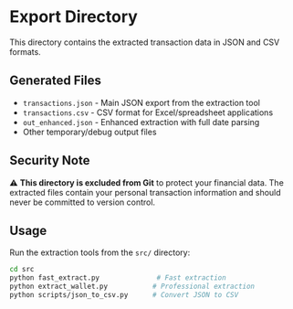 # Export Directory

This directory contains the extracted transaction data in JSON and CSV formats.

## Generated Files

- `transactions.json` - Main JSON export from the extraction tool
- `transactions.csv` - CSV format for Excel/spreadsheet applications  
- `out_enhanced.json` - Enhanced extraction with full date parsing
- Other temporary/debug output files

## Security Note

⚠️ **This directory is excluded from Git** to protect your financial data.
The extracted files contain your personal transaction information and should never be committed to version control.

## Usage

Run the extraction tools from the `src/` directory:

```bash
cd src
python fast_extract.py              # Fast extraction
python extract_wallet.py           # Professional extraction
python scripts/json_to_csv.py      # Convert JSON to CSV
```
